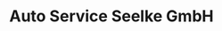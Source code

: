 ---
title: "Auto Service Seelke GmbH"
url: /dallgow-doeberitz/auto-service-seelke-gmbh/
shop: Autowerkstatt
---